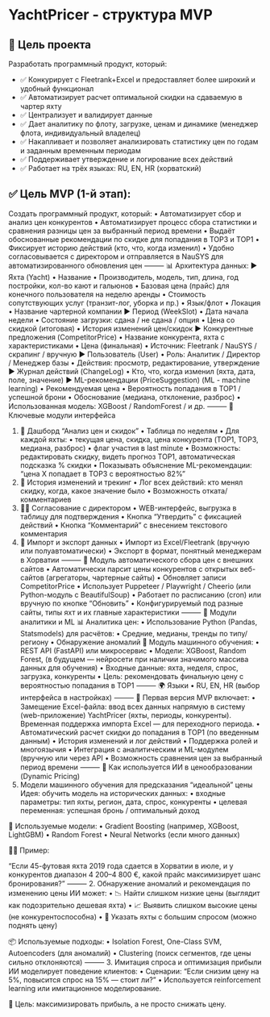 # YachtPricer - структура MVP
## 🔺 Цель проекта
Разработать программный продукт, который:
* ✅ Конкурирует с Fleetrank+Excel и предоставляет более широкий и удобный функционал
* ✅ Автоматизирует расчет оптимальной скидки на сдаваемую в чартер яхту
* ✅ Централизует и валидирует данные
* ✅ Дает аналитику по флоту, загрузке, ценам и динамике (менеджер флота, индивидуальный владелец)
* ✅ Накапливает и позволяет анализировать статистику цен по годам и заданным временным периодам
* ✅ Поддерживает утверждение и логирование всех действий
* ✅ Работает на трёх языках: RU, EN, HR (хорватский)


## ✅ Цель MVP (1-й этап):
Создать программный продукт, который:
   •   Автоматизирует сбор и анализ цен конкурентов
   •   Автоматизирует процесс сбора статистики и сравнения разницы цен за выбранный период времени
   •   Выдаёт обоснованные рекомендации по скидке для попадания в TOP3 и TOP1
   •   Фиксирует историю действий (кто, что, когда изменил)
   •   Удобно согласовывается с директором и отправляется в NauSYS для автоматизированного обновления цен
⸻
📊 Архитектура данных:
▶ Яхта (Yacht)
   •   Название
   •   Производитель, модель, тип, длина, год постройки, кол-во кают и гальюнов
   •   Базовая цена (прайс) для конечного пользователя на неделю аренды
   •   Стоимость сопутствующих услуг (транзит-лог, уборка и пр.)
   •   Язык/флот
   •   Локация
   •   Название чартерной компании
▶ Период (WeekSlot)
   •   Дата начала недели
   •   Состояние загрузки: сдана / не сдана / опция
   •   Цена со скидкой (итоговая)
   •   История изменений цен/скидок
▶ Конкурентные предложения (CompetitorPrice)
   •   Название конкурента, яхта с характеристиками
   •   Цена (финальная)
   •   Источник: Fleetrank / NauSYS / скрапинг / вручную
▶ Пользователь (User)
   •   Роль: Аналитик / Директор / Менеджер базы
   •   Действия: просмотр, редактирование, утверждение
▶ Журнал действий (ChangeLog)
   •   Кто, что, когда изменил (яхта, дата, поле, значение)
▶ ML-рекомендации (PriceSuggestion) (ML - machine learning)
   •   Рекомендуемая цена
   •   Вероятность попадания в TOP1 / успешной брони
   •   Обоснование (медиана, отклонение, разброс)
   •   Использованная модель: XGBoost / RandomForest / и др.
⸻
🔧 Ключевые модули интерфейса
1. 🧮 Дашборд “Анализ цен и скидок”
   •   Таблица по неделям
   •   Для каждой яхты:
       •   текущая цена, скидка, цена конкурента (TOP1, TOP3, медиана, разброс)
       •   флаг участия в last minute
       •   Возможность: редактировать скидку, видеть прогноз TOP1, автоматическая подсказка % скидки
       •   Показывать объяснение ML-рекомендации: “цена X попадает в TOP3 с вероятностью 82%”
2. 📘 История изменений и трекинг
   •   Лог всех действий: кто менял скидку, когда, какое значение было
   •   Возможность отката/комментариев
3. 👨‍✈️ Согласование с директором
   •   WEB-интерфейс, выгрузка в таблицу для подтверждения
   •   Кнопка “Утвердить” с фиксацией действий
   •   Кнопка “Комментарий” с внесением текстового комментария 
4. 🔄 Импорт и экспорт данных
   •   Импорт из Excel/Fleetrank (вручную или полуавтоматически)
   •   Экспорт в формат, понятный менеджерам в Хорватии
⸻
👀 Модуль автоматического сбора цен с внешних сайтов
   •   Автоматически парсит цены конкурентов с открытых веб-сайтов (агрегаторы, чартерные сайты)
   •   Обновляет записи CompetitorPrice
   •   Использует Puppeteer / Playwright / Cheerio (или Python-модуль с BeautifulSoup)
   •   Работает по расписанию (cron) или вручную по кнопке “Обновить”
   •   Конфигурируемый под разные сайты, типы яхт и их главные характеристики
⸻
🧠 Модули аналитики и ML
📊 Аналитика цен:
   •   Использование Python (Pandas, Statsmodels) для расчётов:
       •   Средние, медианы, тренды по типу/региону
       •   Обнаружение аномалий
🤖 Модуль машинного обучения:
   •   REST API (FastAPI) или микросервис
   •   Модели: XGBoost, Random Forest, (в будущем — нейросети при наличии значимого массива данных для обучения)
   •   Входные данные: яхта, неделя, спрос, загрузка, конкуренты
   •   Цель: рекомендовать финальную цену с вероятностью попадания в TOP1
⸻
🌍 Языки
   •   RU, EN, HR (выбор интерфейса в настройках)
⸻
🏁 Первая версия MVP включает:
   •   Замещение Excel-файла: ввод всех данных напрямую в систему (web-приложение) YachtPricer (яхты, периоды, конкуренты). Временная поддержка импорта Excel — для переходного периода.
   •   Автоматический расчет скидки до попадания в TOP1 (по введенным данным)
   •   История изменений и лог действий
   •   Поддержка ролей и многоязычия
   •   Интеграция с аналитическим и ML-модулем (вручную или через API
   •   Возможность сравнения цен за выбранный период времени
⸻
🤖 Как используется ИИ в ценообразовании (Dynamic Pricing)
1. Модели машинного обучения для предсказания “идеальной” цены
Идея: обучить модель на исторических данных:
   •   входные параметры: тип яхты, регион, дата, спрос, конкуренты
   •   целевая переменная: успешная бронь / оптимальный доход


📌 Используемые модели:
   •   Gradient Boosting (например, XGBoost, LightGBM)
   •   Random Forest
   •   Neural Networks (если много данных)


👨‍🏫 Пример:

“Если 45-футовая яхта 2019 года сдается в Хорватии в июле, и у конкурентов диапазон 4 200–4 800 €, какой прайс максимизирует шанс бронирования?”
⸻
2. Обнаружение аномалий и рекомендация по изменению цены
ИИ может:
   •   📉 Найти слишком низкие цены (выглядит как подозрительно дешевая яхта)
   •   📈 Выявить слишком высокие цены (не конкурентоспособна)
   •   🧠 Указать яхты с большим спросом (можно поднять цену)


📦 Используемые подходы:
   •   Isolation Forest, One-Class SVM, Autoencoders (для аномалий)
   •   Clustering (поиск сегментов, где цены сильно отклоняются)
⸻
3. Имитация спроса и оптимизация прибыли
ИИ моделирует поведение клиентов:
   •   Сценарии: “Если снизим цену на 5%, повысится спрос на 15% — стоит ли?”
   •   Используется reinforcement learning или имитационное моделирование.


🎯 Цель: максимизировать прибыль, а не просто снижать цену.

